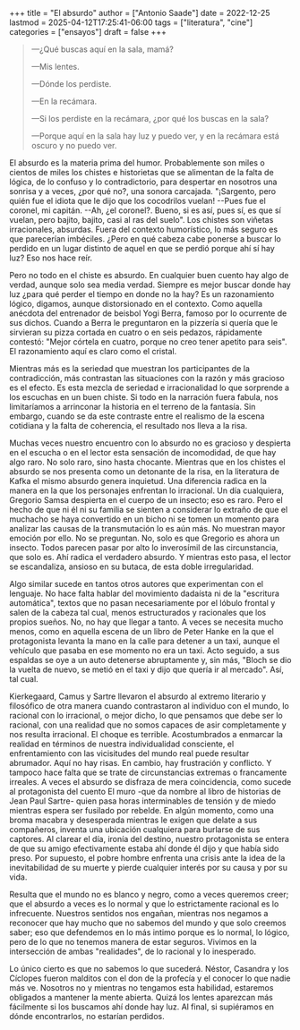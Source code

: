 +++
title = "El absurdo"
author = ["Antonio Saade"]
date = 2022-12-25
lastmod = 2025-04-12T17:25:41-06:00
tags = ["literatura", "cine"]
categories = ["ensayos"]
draft = false
+++

> —¿Qué buscas aquí en la sala, mamá?
>
> —Mis lentes.
>
> —Dónde los perdiste.
>
> —En la recámara.
>
> —Si los perdiste en la recámara, ¿por qué los buscas en la sala?
>
> —Porque aquí en la sala hay luz y puedo ver, y en la recámara está oscuro y no puedo ver.

El absurdo es la materia prima del humor. Probablemente son miles o cientos de miles los chistes e historietas que se alimentan de la falta de lógica, de lo confuso y lo contradictorio, para despertar en nosotros una sonrisa y a veces, ¿por qué no?, una sonora carcajada. "¡Sargento, pero quién fue el idiota que le dijo que los cocodrilos vuelan! --Pues fue el coronel, mi capitán. --Ah, ¿el coronel?. Bueno, si es así, pues sí, es que sí vuelan, pero bajito, bajito, casi al ras del suelo". Los chistes son viñetas irracionales, absurdas. Fuera del contexto humorístico, lo más seguro es que parecerían imbéciles. ¿Pero en qué cabeza cabe ponerse a buscar lo perdido en un lugar distinto de aquel en que se perdió porque ahí sí hay luz? Eso nos hace reír.

Pero no todo en el chiste es absurdo. En cualquier buen cuento hay algo de verdad, aunque solo sea media verdad. Siempre es mejor buscar donde hay luz ¿para qué perder el tiempo en donde no la hay? Es un razonamiento lógico, digamos, aunque distorsionado en el contexto. Como aquella anécdota del entrenador de beisbol Yogi Berra, famoso por lo ocurrente de sus dichos. Cuando a Berra le preguntaron en la pizzería si quería que le sirvieran su pizza cortada en cuatro o en seis pedazos, rápidamente contestó: "Mejor córtela en cuatro, porque no creo tener apetito para seis". El razonamiento aquí es claro como el cristal.

Mientras más es la seriedad que muestran los participantes de la contradicción, más contrastan las situaciones con la razón y más gracioso es el efecto. Es esta mezcla de seriedad e irracionalidad lo que sorprende a los escuchas en un buen chiste. Si todo en la narración fuera fabula, nos limitaríamos a arrinconar la historia en el terreno de la fantasía. Sin embargo, cuando se da este contraste entre el realismo de la escena cotidiana y la falta de coherencia, el resultado nos lleva a la risa.

Muchas veces nuestro encuentro con lo absurdo no es gracioso y despierta en el escucha o en el lector esta sensación de incomodidad, de que hay algo raro. No solo raro, sino hasta chocante. Mientras que en los chistes el absurdo se nos presenta como un detonante de la risa, en la literatura de Kafka el mismo absurdo genera inquietud. Una diferencia radica en la manera en la que los personajes enfrentan lo irracional. Un día cualquiera, Gregorio Samsa despierta en el cuerpo de un insecto; eso es raro. Pero el hecho de que ni él ni su familia se sienten a considerar lo extraño de que el muchacho se haya convertido en un bicho ni se tomen un momento para analizar las causas de la transmutación lo es aún más. No muestran mayor emoción por ello. No se preguntan. No, solo es que Gregorio es ahora un insecto. Todos parecen pasar por alto lo inverosímil de las circunstancia, que solo es. Ahí radica el verdadero absurdo. Y mientras esto pasa, el lector se escandaliza, ansioso en su butaca, de esta doble irregularidad.

Algo similar sucede en tantos otros autores que experimentan con el lenguaje. No hace falta hablar del movimiento dadaísta ni de la "escritura automática", textos que no pasan necesariamente por el lóbulo frontal y salen de la cabeza tal cual, menos estructurados y racionales que los propios sueños. No, no hay que llegar a tanto. A veces se necesita mucho menos, como en aquella escena de un libro de Peter Hanke en la que el protagonista levanta la mano en la calle para detener a un taxi, aunque el vehículo que pasaba en ese momento no era un taxi. Acto seguido, a sus espaldas se oye a un auto detenerse abruptamente y, sin más, "Bloch se dio la vuelta de nuevo, se metió en el taxi y dijo que quería ir al mercado". Así, tal cual.

Kierkegaard, Camus y Sartre llevaron el absurdo al extremo literario y filosófico de otra manera cuando contrastaron al individuo con el mundo, lo racional con lo irracional, o mejor dicho, lo que pensamos que debe ser lo racional, con una realidad que no somos capaces de asir completamente y nos resulta irracional. El choque es terrible. Acostumbrados a enmarcar la realidad en términos de nuestra individualidad consciente, el enfrentamiento con las vicisitudes del mundo real puede resultar abrumador. Aquí no hay risas. En cambio, hay frustración y conflicto. Y tampoco hace falta que se trate de circunstancias extremas o francamente irreales. A veces el absurdo se disfraza de mera coincidencia, como sucede al protagonista del cuento <span class="underline">El muro</span> -que da nombre al libro de historias de Jean Paul Sartre- quien pasa horas interminables de tensión y de miedo mientras espera ser fusilado por rebelde. En algún momento, como una broma macabra y desesperada mientras le exigen que delate a sus compañeros, inventa una ubicación cualquiera para burlarse de sus captores. Al clarear el día, ironía del destino, nuestro protagonista se entera de que su amigo efectivamente estaba ahí donde él dijo y que había sido preso. Por supuesto, el pobre hombre enfrenta una crisis ante la idea de la inevitabilidad de su muerte y pierde cualquier interés por su causa y por su vida.

Resulta que el mundo no es blanco y negro, como a veces queremos creer; que el absurdo a veces es lo normal y que lo estrictamente racional es lo infrecuente. Nuestros sentidos nos engañan, mientras nos negamos a reconocer que hay mucho que no sabemos del mundo y que solo creemos saber; eso que defendemos en lo más intimo porque es lo normal, lo lógico, pero de lo que no tenemos manera de estar seguros. Vivimos en la intersección de ambas "realidades", de lo racional y lo inesperado.

Lo único cierto es que no sabemos lo que sucederá. Néstor, Casandra y los Cíclopes fueron malditos con el don de la profecía y el conocer lo que nadie más ve. Nosotros no y mientras no tengamos esta habilidad, estaremos obligados a mantener la mente abierta. Quizá los lentes aparezcan más fácilmente si los buscamos ahí donde hay luz. Al final, si supiéramos en dónde encontrarlos, no estarían perdidos.
